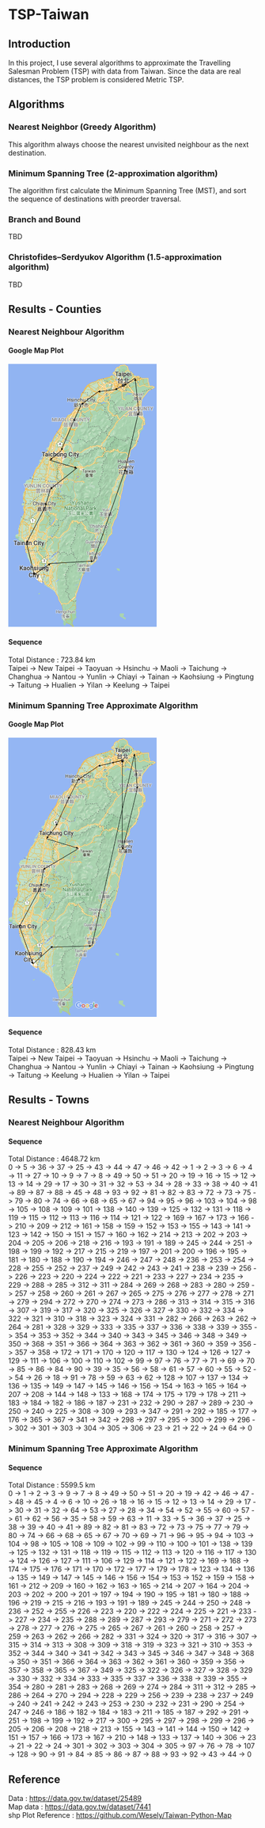 # TSP-Taiwan
## Introduction
In this project, I use several algorithms to approximate the Travelling Salesman Problem (TSP) with data from Taiwan. Since the data are real distances, the TSP problem is considered Metric TSP.

## Algorithms 
### Nearest Neighbor (Greedy Algorithm)
This algorithm always choose the nearest unvisited neighbour as the next destination.  

### Minimum Spanning Tree (2-approximation algorithm)
The algorithm first calculate the Minimum Spanning Tree (MST), and sort the sequence of destinations with preorder traversal.

### Branch and Bound
TBD

### Christofides–Serdyukov Algorithm (1.5-approximation algorithm)
TBD


## Results - Counties
### Nearest Neighbour Algorithm
#### Google Map Plot
<img src="NN_Result.png" width="300">

#### Sequence
Total Distance : 723.84 km  
Taipei -> New Taipei -> Taoyuan -> Hsinchu -> Maoli -> Taichung -> Changhua -> Nantou -> Yunlin -> Chiayi -> Tainan -> Kaohsiung -> Pingtung -> Taitung -> Hualien -> Yilan -> Keelung -> Taipei

### Minimum Spanning Tree Approximate Algorithm
#### Google Map Plot
<img src="MST_Result.png" width="300">  

#### Sequence
Total Distance : 828.43  km  
Taipei -> New Taipei -> Taoyuan -> Hsinchu -> Maoli -> Taichung -> Changhua -> Nantou -> Yunlin -> Chiayi -> Tainan -> Kaohsiung -> Pingtung -> Taitung -> Keelung -> Hualien -> Yilan -> Taipei

## Results - Towns
### Nearest Neighbour Algorithm


#### Sequence
Total Distance : 4648.72 km  
0 -> 5 -> 36 -> 37 -> 25 -> 43 -> 44 -> 47 -> 46 -> 42 -> 1 -> 2 -> 3 -> 6 -> 4 -> 11 -> 27 -> 10 -> 9 -> 7 -> 8 -> 49 -> 50 -> 51 -> 20 -> 19 -> 16 -> 15 -> 12 -> 13 -> 14 -> 29 -> 17 -> 30 -> 31 -> 32 -> 53 -> 34 -> 28 -> 33 -> 38 -> 40 -> 41 -> 89 -> 87 -> 88 -> 45 -> 48 -> 93 -> 92 -> 81 -> 82 -> 83 -> 72 -> 73 -> 75 -> 79 -> 80 -> 74 -> 66 -> 68 -> 65 -> 67 -> 94 -> 95 -> 96 -> 103 -> 104 -> 98 -> 105 -> 108 -> 109 -> 101 -> 138 -> 140 -> 139 -> 125 -> 132 -> 131 -> 118 -> 119 -> 115 -> 112 -> 113 -> 116 -> 114 -> 121 -> 122 -> 169 -> 167 -> 173 -> 166 -> 210 -> 209 -> 212 -> 161 -> 158 -> 159 -> 152 -> 153 -> 155 -> 143 -> 141 -> 123 -> 142 -> 150 -> 151 -> 157 -> 160 -> 162 -> 214 -> 213 -> 202 -> 203 -> 204 -> 205 -> 206 -> 218 -> 216 -> 193 -> 191 -> 189 -> 245 -> 244 -> 251 -> 198 -> 199 -> 192 -> 217 -> 215 -> 219 -> 197 -> 201 -> 200 -> 196 -> 195 -> 181 -> 180 -> 188 -> 190 -> 194 -> 246 -> 247 -> 248 -> 236 -> 253 -> 254 -> 228 -> 255 -> 252 -> 237 -> 249 -> 242 -> 243 -> 241 -> 238 -> 239 -> 256 -> 226 -> 223 -> 220 -> 224 -> 222 -> 221 -> 233 -> 227 -> 234 -> 235 -> 229 -> 288 -> 285 -> 312 -> 311 -> 284 -> 269 -> 268 -> 283 -> 280 -> 259 -> 257 -> 258 -> 260 -> 261 -> 267 -> 265 -> 275 -> 276 -> 277 -> 278 -> 271 -> 279 -> 294 -> 272 -> 270 -> 274 -> 273 -> 286 -> 313 -> 314 -> 315 -> 316 -> 307 -> 319 -> 317 -> 320 -> 325 -> 326 -> 327 -> 330 -> 332 -> 334 -> 322 -> 321 -> 310 -> 318 -> 323 -> 324 -> 331 -> 282 -> 266 -> 263 -> 262 -> 264 -> 281 -> 328 -> 329 -> 333 -> 335 -> 337 -> 336 -> 338 -> 339 -> 355 -> 354 -> 353 -> 352 -> 344 -> 340 -> 343 -> 345 -> 346 -> 348 -> 349 -> 350 -> 368 -> 351 -> 366 -> 364 -> 363 -> 362 -> 361 -> 360 -> 359 -> 356 -> 357 -> 358 -> 172 -> 171 -> 170 -> 120 -> 117 -> 130 -> 124 -> 126 -> 127 -> 129 -> 111 -> 106 -> 100 -> 110 -> 102 -> 99 -> 97 -> 76 -> 77 -> 71 -> 69 -> 70 -> 85 -> 86 -> 84 -> 90 -> 39 -> 35 -> 56 -> 58 -> 61 -> 57 -> 60 -> 55 -> 52 -> 54 -> 26 -> 18 -> 91 -> 78 -> 59 -> 63 -> 62 -> 128 -> 107 -> 137 -> 134 -> 136 -> 135 -> 149 -> 147 -> 145 -> 146 -> 156 -> 154 -> 163 -> 165 -> 164 -> 207 -> 208 -> 144 -> 148 -> 133 -> 168 -> 174 -> 175 -> 179 -> 178 -> 211 -> 183 -> 184 -> 182 -> 186 -> 187 -> 231 -> 232 -> 290 -> 287 -> 289 -> 230 -> 250 -> 240 -> 225 -> 308 -> 309 -> 293 -> 347 -> 291 -> 292 -> 185 -> 177 -> 176 -> 365 -> 367 -> 341 -> 342 -> 298 -> 297 -> 295 -> 300 -> 299 -> 296 -> 302 -> 301 -> 303 -> 304 -> 305 -> 306 -> 23 -> 21 -> 22 -> 24 -> 64 -> 0



### Minimum Spanning Tree Approximate Algorithm


#### Sequence
Total Distance : 5599.5 km  
0 -> 1 -> 2 -> 3 -> 9 -> 7 -> 8 -> 49 -> 50 -> 51 -> 20 -> 19 -> 42 -> 46 -> 47 -> 48 -> 45 -> 4 -> 6 -> 10 -> 26 -> 18 -> 16 -> 15 -> 12 -> 13 -> 14 -> 29 -> 17 -> 30 -> 31 -> 32 -> 64 -> 53 -> 27 -> 28 -> 34 -> 54 -> 52 -> 55 -> 60 -> 57 -> 61 -> 62 -> 56 -> 35 -> 58 -> 59 -> 63 -> 11 -> 33 -> 5 -> 36 -> 37 -> 25 -> 38 -> 39 -> 40 -> 41 -> 89 -> 82 -> 81 -> 83 -> 72 -> 73 -> 75 -> 77 -> 79 -> 80 -> 74 -> 66 -> 68 -> 65 -> 67 -> 70 -> 69 -> 71 -> 96 -> 95 -> 94 -> 103 -> 104 -> 98 -> 105 -> 108 -> 109 -> 102 -> 99 -> 110 -> 100 -> 101 -> 138 -> 139 -> 125 -> 132 -> 131 -> 118 -> 119 -> 115 -> 112 -> 113 -> 120 -> 116 -> 117 -> 130 -> 124 -> 126 -> 127 -> 111 -> 106 -> 129 -> 114 -> 121 -> 122 -> 169 -> 168 -> 174 -> 175 -> 176 -> 171 -> 170 -> 172 -> 177 -> 179 -> 178 -> 123 -> 134 -> 136 -> 135 -> 149 -> 147 -> 145 -> 146 -> 156 -> 154 -> 153 -> 152 -> 159 -> 158 -> 161 -> 212 -> 209 -> 160 -> 162 -> 163 -> 165 -> 214 -> 207 -> 164 -> 204 -> 203 -> 202 -> 200 -> 201 -> 197 -> 194 -> 190 -> 195 -> 181 -> 180 -> 188 -> 196 -> 219 -> 215 -> 216 -> 193 -> 191 -> 189 -> 245 -> 244 -> 250 -> 248 -> 236 -> 252 -> 255 -> 226 -> 223 -> 220 -> 222 -> 224 -> 225 -> 221 -> 233 -> 227 -> 234 -> 235 -> 288 -> 289 -> 287 -> 293 -> 279 -> 271 -> 272 -> 273 -> 278 -> 277 -> 276 -> 275 -> 265 -> 267 -> 261 -> 260 -> 258 -> 257 -> 259 -> 263 -> 262 -> 266 -> 282 -> 331 -> 324 -> 320 -> 317 -> 316 -> 307 -> 315 -> 314 -> 313 -> 308 -> 309 -> 318 -> 319 -> 323 -> 321 -> 310 -> 353 -> 352 -> 344 -> 340 -> 341 -> 342 -> 343 -> 345 -> 346 -> 347 -> 348 -> 368 -> 350 -> 351 -> 366 -> 364 -> 363 -> 362 -> 361 -> 360 -> 359 -> 356 -> 357 -> 358 -> 365 -> 367 -> 349 -> 325 -> 322 -> 326 -> 327 -> 328 -> 329 -> 330 -> 332 -> 334 -> 333 -> 335 -> 337 -> 336 -> 338 -> 339 -> 355 -> 354 -> 280 -> 281 -> 283 -> 268 -> 269 -> 274 -> 284 -> 311 -> 312 -> 285 -> 286 -> 264 -> 270 -> 294 -> 228 -> 229 -> 256 -> 239 -> 238 -> 237 -> 249 -> 240 -> 241 -> 242 -> 243 -> 253 -> 230 -> 232 -> 231 -> 290 -> 254 -> 247 -> 246 -> 186 -> 182 -> 184 -> 183 -> 211 -> 185 -> 187 -> 292 -> 291 -> 251 -> 198 -> 199 -> 192 -> 217 -> 300 -> 295 -> 297 -> 298 -> 299 -> 296 -> 205 -> 206 -> 208 -> 218 -> 213 -> 155 -> 143 -> 141 -> 144 -> 150 -> 142 -> 151 -> 157 -> 166 -> 173 -> 167 -> 210 -> 148 -> 133 -> 137 -> 140 -> 306 -> 23 -> 21 -> 22 -> 24 -> 301 -> 302 -> 303 -> 304 -> 305 -> 97 -> 76 -> 78 -> 107 -> 128 -> 90 -> 91 -> 84 -> 85 -> 86 -> 87 -> 88 -> 93 -> 92 -> 43 -> 44 -> 0



## Reference 
Data : https://data.gov.tw/dataset/25489  
Map data : https://data.gov.tw/dataset/7441  
shp Plot Reference : https://github.com/Wesely/Taiwan-Python-Map  
